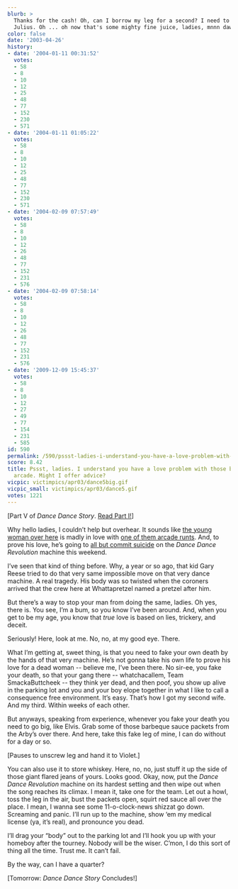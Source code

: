 ```yaml
---
blurb: >
  Thanks for the cash! Oh, can I borrow my leg for a second? I need to spike the Orange
  Julius. Oh ... oh now that's some mighty fine juice, ladies, mnnn dawg.
color: false
date: '2003-04-26'
history:
- date: '2004-01-11 00:31:52'
  votes:
  - 58
  - 8
  - 10
  - 12
  - 25
  - 48
  - 77
  - 152
  - 230
  - 571
- date: '2004-01-11 01:05:22'
  votes:
  - 58
  - 8
  - 10
  - 12
  - 25
  - 48
  - 77
  - 152
  - 230
  - 571
- date: '2004-02-09 07:57:49'
  votes:
  - 58
  - 8
  - 10
  - 12
  - 26
  - 48
  - 77
  - 152
  - 231
  - 576
- date: '2004-02-09 07:58:14'
  votes:
  - 58
  - 8
  - 10
  - 12
  - 26
  - 48
  - 77
  - 152
  - 231
  - 576
- date: '2009-12-09 15:45:37'
  votes:
  - 58
  - 8
  - 10
  - 12
  - 27
  - 49
  - 77
  - 154
  - 231
  - 585
id: 590
permalink: /590/pssst-ladies-i-understand-you-have-a-love-problem-with-those-boys-from-the-arcade-might-i-offer-advice/
score: 8.42
title: Pssst, ladies. I understand you have a love problem with those boys from the
  arcade. Might I offer advice?
vicpic: victimpics/apr03/dance5big.gif
vicpic_small: victimpics/apr03/dance5.gif
votes: 1221
---
```


\[Part V of *Dance Dance Story*. [Read Part I!](@/victim/586.md)\]

Why hello ladies, I couldn’t help but overhear. It sounds like [the
young woman over here](@/victim/588.md) is madly in love with [one of
them arcade runts](@/victim/587.md). And, to prove his love, he’s
going to [all but commit suicide](@/victim/589.md) on the *Dance
Dance Revolution* machine this weekend.

I’ve seen that kind of thing before. Why, a year or so ago, that kid
Gary Reese tried to do that very same impossible move on that very dance
machine. A real tragedy. His body was so twisted when the coroners
arrived that the crew here at Whattapretzel named a pretzel after him.

But there’s a way to stop your man from doing the same, ladies. Oh yes,
there is. You see, I’m a bum, so you know I’ve been around. And, when
you get to be my age, you know that *true* love is based on lies,
trickery, and deceit.

Seriously! Here, look at me. No, no, at my good eye. There.

What I’m getting at, sweet thing, is that you need to fake your own
death by the hands of that very machine. He’s not gonna take his own
life to prove his love for a dead woman -- believe me, I’ve been there.
No sir-ee, you fake your death, so that your gang there --
whatchacallem, Team SmackaButtcheek -- they think yer dead, and then
poof, you show up alive in the parking lot and you and your boy elope
together in what I like to call a consequence free environment. It’s
easy. That’s how I got my second wife. And my third. Within weeks of
each other.

But anyways, speaking from experience, whenever you fake your death you
need to go big, like Elvis. Grab some of those barbeque sauce packets
from the Arby’s over there. And here, take this fake leg of mine, I can
do without for a day or so.

\[Pauses to unscrew leg and hand it to Violet.\]

You can also use it to store whiskey. Here, no, no, just stuff it up the
side of those giant flared jeans of yours. Looks good. Okay, now, put
the *Dance Dance Revolution* machine on its hardest setting and then
wipe out when the song reaches its climax. I mean it, take one for the
team. Let out a howl, toss the leg in the air, bust the packets open,
squirt red sauce all over the place. I mean, I wanna see some
11-o-clock-news shizzat go down. Screaming and panic. I’ll run up to the
machine, show ‘em my medical license (ya, it’s real), and pronounce you
dead.

I’ll drag your “body” out to the parking lot and I’ll hook you up with
your homeboy after the tourney. Nobody will be the wiser. C’mon, I do
this sort of thing all the time. Trust me. It can’t fail.

By the way, can I have a quarter?

\[Tomorrow: *Dance Dance Story* Concludes!\]